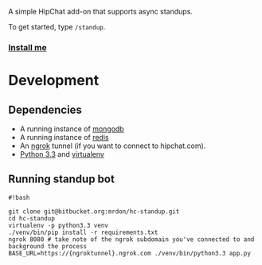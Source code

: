 A simple HipChat add-on that supports async standups.

To get started, type `/standup`.

### [Install me](https://hipchat.com/addons/install?url=https%3A%2F%2Fhc-standup.herokuapp.com) ###

# Development #

## Dependencies ##
* A running instance of [mongodb](https://www.mongodb.org/)
* A running instance of [redis](https://www.redis.io/)
* An [ngrok](https://ngrok.com/) tunnel (if you want to connect to hipchat.com).
* [Python 3.3](https://www.python.org/downloads/release/python-336/) and [virtualenv](https://virtualenv.pypa.io/en/latest/)

## Running standup bot
```
#!bash

git clone git@bitbucket.org:mrdon/hc-standup.git
cd hc-standup
virtualenv -p python3.3 venv
./venv/bin/pip install -r requirements.txt 
ngrok 8080 # take note of the ngrok subdomain you've connected to and background the process 
BASE_URL=https://{ngroktunnel}.ngrok.com ./venv/bin/python3.3 app.py 
```